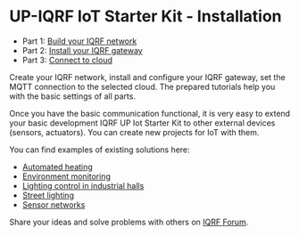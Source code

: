 # UP-IQRF IoT Starter Kit - Installation

* Part 1: [Build your IQRF network](https://github.com/iqrfsdk/iot-starter-kit/tree/master/install/PART1-NET.md)
* Part 2: [Install your IQRF gateway](https://github.com/iqrfsdk/iot-starter-kit/tree/master/install/PART2-GW.md)
* Part 3: [Connect to cloud](https://github.com/iqrfsdk/iot-starter-kit/tree/master/install/PART3-EXT.md)

Create your IQRF network, install and configure your IQRF gateway, set the MQTT connection to the selected cloud. The prepared tutorials help you with the basic settings of all parts.

Once you have the basic communication functional, it is very easy to extend your basic development IQRF UP Iot Starter Kit to other external devices (sensors, actuators). You can create new projects for IoT with them.

You can find examples of existing solutions here:

* [Automated heating](https://www.iqrfalliance.org/marketplace/automated-heating)
* [Environment monitoring](https://www.iqrfalliance.org/marketplace/environment-monitoring-reporting-and-alerting-solution)
* [Lighting control in industrial halls](https://www.iqrfalliance.org/marketplace/datmo-radiocontrol-control-of-lighting-in-industrial-halls)
* [Street lighting](https://www.iqrfalliance.org/marketplace/street-lighting-datmo-modular-system)
* [Sensor networks](https://www.iqrfalliance.org/marketplace/sensnet)

Share your ideas and solve problems with others on [IQRF Forum](https://forum.iqrfalliance.org/viewforum.php?f=44&sid=7d7aa122b2f96427accea8648aa0da1f).
